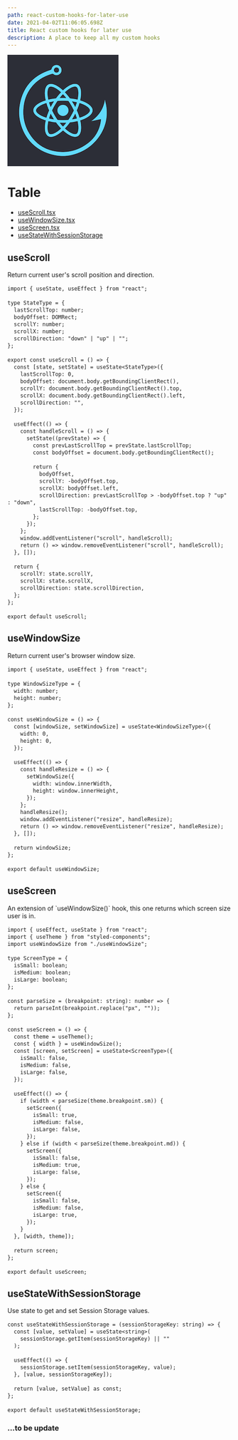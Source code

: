 ```yaml
---
path: react-custom-hooks-for-later-use
date: 2021-04-02T11:06:05.698Z
title: React custom hooks for later use
description: A place to keep all my custom hooks
---
```

![](../assets/hooks.png)

# Table

* [useScroll.tsx](#useScroll)
* [useWindowSize.tsx](#useWindowSize)
* [useScreen.tsx](#useScreen)
* [useStateWithSessionStorage](#useStateWithSessionStorage)

## useScroll <a name="useScroll"></a>

Return current user's scroll position and direction.

```tsx
import { useState, useEffect } from "react";

type StateType = {
  lastScrollTop: number;
  bodyOffset: DOMRect;
  scrollY: number;
  scrollX: number;
  scrollDirection: "down" | "up" | "";
};

export const useScroll = () => {
  const [state, setState] = useState<StateType>({
    lastScrollTop: 0,
    bodyOffset: document.body.getBoundingClientRect(),
    scrollY: document.body.getBoundingClientRect().top,
    scrollX: document.body.getBoundingClientRect().left,
    scrollDirection: "",
  });

  useEffect(() => {
    const handleScroll = () => {
      setState((prevState) => {
        const prevLastScrollTop = prevState.lastScrollTop;
        const bodyOffset = document.body.getBoundingClientRect();

        return {
          bodyOffset,
          scrollY: -bodyOffset.top,
          scrollX: bodyOffset.left,
          scrollDirection: prevLastScrollTop > -bodyOffset.top ? "up" : "down",
          lastScrollTop: -bodyOffset.top,
        };
      });
    };
    window.addEventListener("scroll", handleScroll);
    return () => window.removeEventListener("scroll", handleScroll);
  }, []);

  return {
    scrollY: state.scrollY,
    scrollX: state.scrollX,
    scrollDirection: state.scrollDirection,
  };
};

export default useScroll;
```

## useWindowSize <a name="useWindowSize"></a>

Return current user's browser window size.

```tsx
import { useState, useEffect } from "react";

type WindowSizeType = {
  width: number;
  height: number;
};

const useWindowSize = () => {
  const [windowSize, setWindowSize] = useState<WindowSizeType>({
    width: 0,
    height: 0,
  });

  useEffect(() => {
    const handleResize = () => {
      setWindowSize({
        width: window.innerWidth,
        height: window.innerHeight,
      });
    };
    handleResize();
    window.addEventListener("resize", handleResize);
    return () => window.removeEventListener("resize", handleResize);
  }, []);

  return windowSize;
};

export default useWindowSize;
```

## useScreen <a name="useScreen"></a>

An extension of \`useWindowSize()\` hook, this one returns which screen size user is in.

```tsx
import { useEffect, useState } from "react";
import { useTheme } from "styled-components";
import useWindowSize from "./useWindowSize";

type ScreenType = {
  isSmall: boolean;
  isMedium: boolean;
  isLarge: boolean;
};

const parseSize = (breakpoint: string): number => {
  return parseInt(breakpoint.replace("px", ""));
};

const useScreen = () => {
  const theme = useTheme();
  const { width } = useWindowSize();
  const [screen, setScreen] = useState<ScreenType>({
    isSmall: false,
    isMedium: false,
    isLarge: false,
  });

  useEffect(() => {
    if (width < parseSize(theme.breakpoint.sm)) {
      setScreen({
        isSmall: true,
        isMedium: false,
        isLarge: false,
      });
    } else if (width < parseSize(theme.breakpoint.md)) {
      setScreen({
        isSmall: false,
        isMedium: true,
        isLarge: false,
      });
    } else {
      setScreen({
        isSmall: false,
        isMedium: false,
        isLarge: true,
      });
    }
  }, [width, theme]);

  return screen;
};

export default useScreen;
```

## useStateWithSessionStorage <a name="useStateWithSessionStorage"></a>

Use state to get and set Session Storage values. 

```tsx
const useStateWithSessionStorage = (sessionStorageKey: string) => {
  const [value, setValue] = useState<string>(
    sessionStorage.getItem(sessionStorageKey) || ""
  );

  useEffect(() => {
    sessionStorage.setItem(sessionStorageKey, value);
  }, [value, sessionStorageKey]);

  return [value, setValue] as const;
};

export default useStateWithSessionStorage;
```

### ...to be update